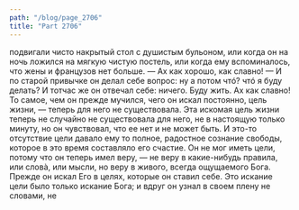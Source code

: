 ```yaml
---
path: "/blog/page_2706"
title: "Part 2706"
---
```


подвигали чисто накрытый стол с душистым бульоном, или когда он на ночь ложился на мягкую чистую постель, или когда ему вспоминалось, что жены и французов нет больше. — Ах как хорошо, как славно! — И по старой привычке он делал себе вопрос: ну а потом чтó? чтó я буду делать? И тотчас же он отвечал себе: ничего. Буду жить. Ах как славно!
То самое, чем он прежде мучился, чего он искал постоянно, цель жизни, — теперь для него не существовала. Эта искомая цель жизни теперь не случайно не существовала для него, не в настоящую только минуту, но он чувствовал, что ее нет и не может быть. И это-то отсутствие цели давало ему то полное, радостное сознание свободы, которое в это время составляло его счастие.
Он не мог иметь цели, потому что он теперь имел веру, — не веру в какие-нибудь правила, или словà, или мысли, но веру в живого, всегда ощущаемого Бога. Прежде он искал Его в целях, которые он ставил себе. Это искание цели было только искание Бога; и вдруг он узнал в своем плену не словами, не
